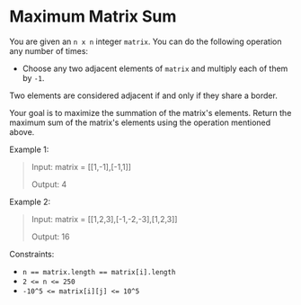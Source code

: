 # Maximum Matrix Sum

You are given an `n x n` integer `matrix`. You can do the following operation any number of times:

- Choose any two adjacent elements of `matrix` and multiply each of them by `-1`.

Two elements are considered adjacent if and only if they share a border.

Your goal is to maximize the summation of the matrix's elements. Return the maximum sum of the matrix's elements using
the operation mentioned above.

Example 1:

> Input: matrix = [[1,-1],[-1,1]]
>
> Output: 4

Example 2:

> Input: matrix = [[1,2,3],[-1,-2,-3],[1,2,3]]
>
> Output: 16

Constraints:

- `n == matrix.length == matrix[i].length`
- `2 <= n <= 250`
- `-10^5 <= matrix[i][j] <= 10^5`
